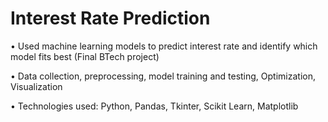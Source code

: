 # Interest Rate Prediction
•	Used machine learning models to predict interest rate and identify which model fits best (Final BTech project) 

•	Data collection, preprocessing, model training and testing, Optimization, Visualization

•	Technologies used: Python, Pandas, Tkinter, Scikit Learn, Matplotlib


